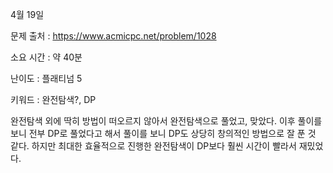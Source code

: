 4월 19일

문제 출처 : https://www.acmicpc.net/problem/1028

소요 시간 : 약 40분

난이도 : 플래티넘 5

키워드 : 완전탐색?, DP

완전탐색 외에 딱히 방법이 떠오르지 않아서 완전탐색으로 풀었고, 맞았다. 이후 풀이를 보니 전부 DP로 풀었다고 해서 풀이를 보니 DP도 상당히 창의적인 방법으로 잘 푼 것 같다. 하지만 최대한 효율적으로 진행한 완전탐색이 DP보다 훨씬 시간이 빨라서 재밌었다.
